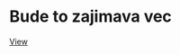 # Bude to zajimava vec
[View]([https://biggy61.github.io/All-in-one_App/](https://biggy61.github.io/All-in-one_App---not-finished/))
